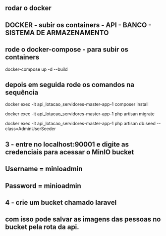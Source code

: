 ## rodar o docker 

## DOCKER - subir os containers - API - BANCO - SISTEMA DE ARMAZENAMENTO

## rode o docker-compose - para subir os containers

docker-compose up -d --build

## depois em seguida rode os comandos na sequência

docker exec -it api_lotacao_servidores-master-app-1 composer install

docker exec -it api_lotacao_servidores-master-app-1 php artisan migrate

docker exec -it api_lotacao_servidores-master-app-1 php artisan db:seed --class=AdminUserSeeder 

## 3 - entre no localhost:90001 e digite as credenciais para acessar o MinIO bucket 

## Username = minioadmin

## Password = minioadmin

## 4 - crie um bucket chamado laravel 
## com isso pode salvar as imagens das pessoas no bucket pela rota da api.